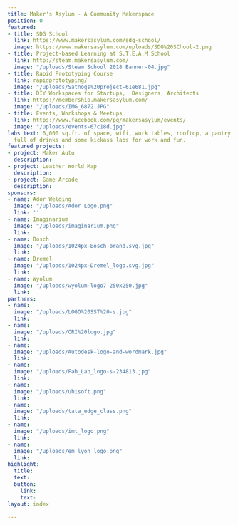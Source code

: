 ```yaml
---
title: Maker's Asylum - A Community Makerspace
position: 0
featured:
- title: SDG School
  link: https://www.makersasylum.com/sdg-school/
  image: https://www.makersasylum.com/uploads/SDG%20SChool-2.png
- title: Project-based Learning at S.T.E.A.M School
  link: http://steam.makersasylum.com/
  image: "/uploads/Steam School 2018 Banner-04.jpg"
- title: Rapid Prototyping Course
  link: rapidprototyping/
  image: "/uploads/Satnogs%20project-61e681.jpg"
- title: DIY Workspaces for Startups,  Designers, Architects
  link: https://membership.makersasylum.com/
  image: "/uploads/IMG_6872.JPG"
- title: Events, Workshops & Meetups
  link: https://www.facebook.com/pg/makersasylum/events/
  image: "/uploads/events-67c18d.jpg"
labs text: 6,000 sq.ft. of space, wifi, work tables, rooftop, a pantry with a fridge
  full of drinks and some kickass labs for work and fun.
featured projects:
- project: Maker Auto
  description: 
- project: Leather World Map
  description: 
- project: Game Arcade
  description: 
sponsors:
- name: Ador Welding
  image: "/uploads/Ador Logo.png"
  link: ''
- name: Imaginarium
  image: "/uploads/imaginarium.png"
  link: 
- name: Bosch
  image: "/uploads/1024px-Bosch-brand.svg.jpg"
  link: 
- name: Dremel
  image: "/uploads/1024px-Dremel_logo.svg.jpg"
  link: 
- name: Wyolum
  image: "/uploads/wyolum-logo7-250x250.jpg"
  link: 
partners:
- name: 
  image: "/uploads/LOGO%20SST%20-s.jpg"
  link: 
- name: 
  image: "/uploads/CRI%20logo.jpg"
  link: 
- name: 
  image: "/uploads/Autodesk-logo-and-wordmark.jpg"
  link: 
- name: 
  image: "/uploads/Fab_Lab_logo-s-234813.jpg"
  link: 
- name: 
  image: "/uploads/ubisoft.png"
  link: 
- name: 
  image: "/uploads/tata_edge_class.png"
  link: 
- name: 
  image: "/uploads/imt_logo.png"
  link: 
- name: 
  image: "/uploads/em_lyon_logo.png"
  link: 
highlight:
  title: 
  text: 
  button:
    link: 
    text: 
layout: index

---
```

